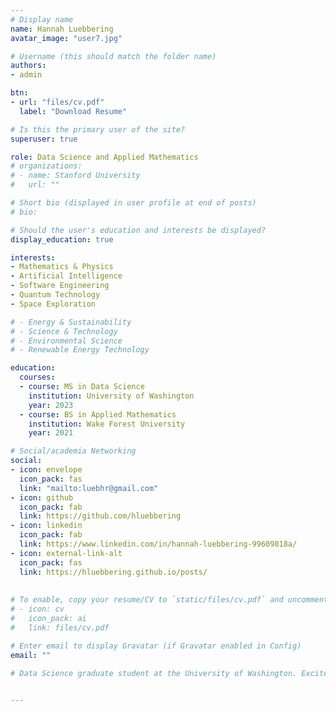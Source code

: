 ```yaml
---
# Display name
name: Hannah Luebbering
avatar_image: "user7.jpg"

# Username (this should match the folder name)
authors:
- admin

btn:
- url: "files/cv.pdf"
  label: "Download Resume"

# Is this the primary user of the site?
superuser: true

role: Data Science and Applied Mathematics
# organizations:
# - name: Stanford University
#   url: ""

# Short bio (displayed in user profile at end of posts)
# bio:

# Should the user's education and interests be displayed?
display_education: true

interests:
- Mathematics & Physics
- Artificial Intelligence
- Software Engineering
- Quantum Technology
- Space Exploration

# - Energy & Sustainability
# - Science & Technology
# - Environmental Science
# - Renewable Energy Technology

education:
  courses:
  - course: MS in Data Science
    institution: University of Washington
    year: 2023
  - course: BS in Applied Mathematics
    institution: Wake Forest University
    year: 2021

# Social/academia Networking
social:
- icon: envelope
  icon_pack: fas
  link: "mailto:luebhr@gmail.com"
- icon: github
  icon_pack: fab
  link: https://github.com/hluebbering
- icon: linkedin
  icon_pack: fab
  link: https://www.linkedin.com/in/hannah-luebbering-99609818a/
- icon: external-link-alt
  icon_pack: fas
  link: https://hluebbering.github.io/posts/
  
  
# To enable, copy your resume/CV to `static/files/cv.pdf` and uncomment the lines below.  
# - icon: cv
#   icon_pack: ai
#   link: files/cv.pdf

# Enter email to display Gravatar (if Gravatar enabled in Config)
email: ""

# Data Science graduate student at the University of Washington. Excited to apply mathematics and programming skills to solve real-world problems. Motivated to learn, grow, and excel in data science and technology to make a positive impact on society.

  
---
```






